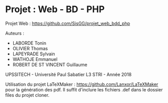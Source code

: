 # Projet : Web - BD - PHP

Projet Web : https://github.com/SisGG/projet_web_bdd_php

Auteurs : 
- LABORDE Tonin
- OLIVIER Thomas
- LAPEYRADE Sylvain
- WATHOJE Emmanuel
- ROBERT DE ST VINCENT Guillaume

UPSSITECH - Université Paul Sabatier
L3 STRI - Année 2018

Utilisation du projet LaTeXMaker : https://github.com/Lanxor/LaTeXMaker pour la génération des pdf.
Il suffit d'inclure les fichiers .def dans le dossier files du projet cloner.
